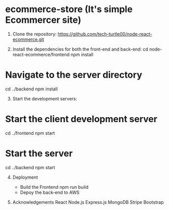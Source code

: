 # ecommerce-store (It's simple Ecommercer site)

1. Clone the repository:
    https://github.com/tech-turtle00/node-react-ecommerce.git

2. Install the dependencies for both the front-end and back-end:
cd node-react-ecommerce/frontend
npm install

# Navigate to the server directory
cd ../backend
npm install

3. Start the development servers:
# Start the client development server
cd ../frontend
npm start

# Start the server
cd ../backend
npm start

4. Deployment
    - Build the Frontend
        npm run build
    - Depoy the back-end to AWS

5. Acknowledgements
    React
    Node.js
    Express.js
    MongoDB
    Stripe
    Bootstrap

